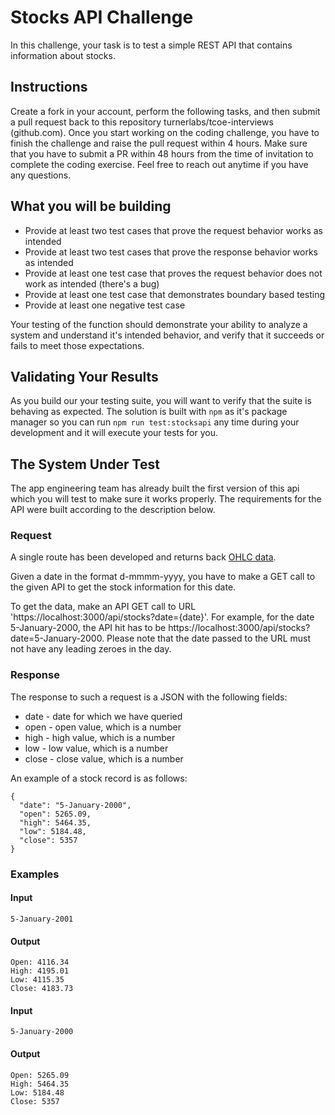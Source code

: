 # Stocks API Challenge

In this challenge, your task is to test a simple REST API that contains information about stocks. 

## Instructions

Create a fork in your account, perform the following tasks, and then submit a pull request back to this repository turnerlabs/tcoe-interviews (github.com). Once you start working on the coding challenge, you have to finish the challenge and raise the pull request within 4 hours. Make sure that you have to submit a PR within 48 hours from the time of invitation to complete the coding exercise. Feel free to reach out anytime if you have any questions.

## What you will be building

* Provide at least two test cases that prove the request behavior works as intended
* Provide at least two test cases that prove the response behavior works as intended
* Provide at least one test case that proves the request behavior does not work as intended (there's a bug)
* Provide at least one test case that demonstrates boundary based testing
* Provide at least one negative test case

Your testing of the function should demonstrate your ability to analyze a system and understand it's intended behavior, and verify that it succeeds or fails to meet those expectations.

## Validating Your Results

As you build our your testing suite, you will want to verify that the suite is behaving as expected. The solution is built with `npm` as it's package manager so you can run `npm run test:stocksapi` any time during your development and it will execute your tests for you.

## The System Under Test

The app engineering team has already built the first version of this api which you will test to make sure it works properly. The requirements for the API were built according to the description below.

### Request

A single route has been developed and returns back [OHLC data](en.wikipedia.org/wiki/Open-high-low-close_chart).

Given a date in the format d-mmmm-yyyy, you have to make a GET call to the given API to get the stock information for this date. 

To get the data, make an API GET call to URL 'https://localhost:3000/api/stocks?date={date}'. For example, for the date 5-January-2000, the API hit has to be https://localhost:3000/api/stocks?date=5-January-2000. Please note that the date passed to the URL must not have any leading zeroes in the day.

### Response

The response to such a request is a JSON with the following fields:

* date - date for which we have queried
* open - open value, which is a number
* high - high value, which is a number
* low - low value, which is a number
* close - close value, which is a number

An example of a stock record is as follows:

```
{
  "date": "5-January-2000",
  "open": 5265.09,
  "high": 5464.35,
  "low": 5184.48,
  "close": 5357
}
```

### Examples

#### Input

```5-January-2001```

#### Output

```
Open: 4116.34
High: 4195.01
Low: 4115.35
Close: 4183.73
```

#### Input

```5-January-2000```

#### Output

```
Open: 5265.09
High: 5464.35
Low: 5184.48
Close: 5357
```
